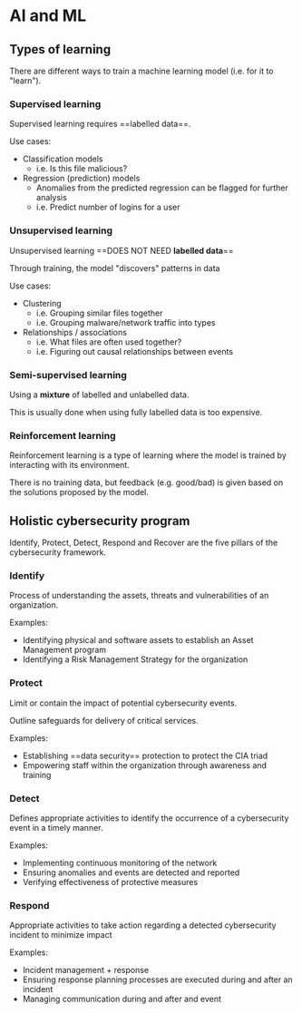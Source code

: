 # AI and ML

## Types of learning

There are different ways to train a machine learning model (i.e. for it to "learn").

### Supervised learning

Supervised learning requires ==labelled data==.

Use cases:

* Classification models
  * i.e. Is this file malicious?
* Regression (prediction) models
  * Anomalies from the predicted regression can be flagged for further analysis
  * i.e. Predict number of logins for a user

### Unsupervised learning

Unsupervised learning ==DOES NOT NEED **labelled data**==

Through training, the model "discovers" patterns in data

Use cases:

* Clustering
  * i.e. Grouping similar files together
  * i.e. Grouping malware/network traffic into types
* Relationships / associations
  * i.e. What files are often used together?
  * i.e. Figuring out causal relationships between events

### Semi-supervised learning

Using a **mixture** of labelled and unlabelled data.

This is usually done when using fully labelled data is too expensive.

### Reinforcement learning

Reinforcement learning is a type of learning where the model is trained by interacting with its environment.

There is no training data, but feedback (e.g. good/bad) is given based on the solutions proposed by the model.

## Holistic cybersecurity program

Identify, Protect, Detect, Respond and Recover are the five pillars of the cybersecurity framework.

### Identify

Process of understanding the assets, threats and vulnerabilities of an organization.

Examples:

* Identifying physical and software assets to establish an Asset Management program
* Identifying a Risk Management Strategy for the organization

### Protect

Limit or contain the impact of potential cybersecurity events.

Outline safeguards for delivery of critical services.

Examples:

* Establishing ==data security== protection to protect the CIA triad
* Empowering staff within the organization through awareness and training

### Detect

Defines appropriate activities to identify the occurrence of a cybersecurity event in a timely manner.

Examples:

* Implementing continuous monitoring of the network
* Ensuring anomalies and events are detected and reported
* Verifying effectiveness of protective measures

### Respond

Appropriate activities to take action regarding a detected cybersecurity incident to minimize impact

Examples:

* Incident management + response
* Ensuring response planning processes are executed during and after an incident
* Managing communication during and after and event
